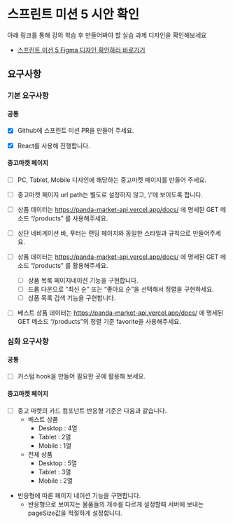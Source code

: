 # 스프린트 미션 5 시안 확인

아래 링크를 통해 강의 학습 후 만들어봐야 할 실습 과제 디자인을 확인해보세요

- [스프린트 미션 5 Figma 디자인 확인하러 바로가기](https://www.figma.com/design/EWfmnBJU3fdkeHKyYBQW6L/%5B%EC%88%98%EA%B0%95%EC%83%9D-%EA%B3%B5%EC%9C%A0%EC%9A%A9%5D-%ED%8C%90%EB%8B%A4%EB%A7%88%EC%BC%93?node-id=971-5324&node-type=CANVAS&t=jNFrvEWfNxJRq0GL-0)



## 요구사항

### 기본 요구사항

#### 공통

- [x] Github에 스프린트 미션 PR을 만들어 주세요.
- [x] React를 사용해 진행합니다.



#### 중고마켓 페이지

- [ ]  PC, Tablet, Mobile 디자인에 해당하는 중고마켓 페이지를 만들어 주세요.

- [ ]  중고마켓 페이지 url path는 별도로 설정하지 않고, ‘/’에 보이도록 합니다.

- [ ]  상품 데이터는 https://panda-market-api.vercel.app/docs/ 에 명세된 GET 메소드 “/products” 를 사용해주세요.

- [ ]  상단 네비게이션 바, 푸터는 랜딩 페이지와 동일한 스타일과 규칙으로 만들어주세요.

- [ ]  상품 데이터는 https://panda-market-api.vercel.app/docs/ 에 명세된 GET 메소드 “/products” 를 활용해주세요.

	- [ ] 상품 목록 페이지네이션 기능을 구현합니다.
	- [ ] 드롭 다운으로 “최신 순” 또는 “좋아요 순”을 선택해서 정렬을 구현하세요.
	- [ ] 상품 목록 검색 기능을 구현합니다.

- [ ]  베스트 상품 데이터는 https://panda-market-api.vercel.app/docs/ 에 명세된 GET 메소드 “/products”의 정렬 기준 favorite을 사용해주세요.



### 심화 요구사항

#### 공통

- [ ] 커스텀 hook을 만들어 필요한 곳에 활용해 보세요.



#### 중고마켓 페이지

- [ ] 중고 마켓의 카드 컴포넌트 반응형 기준은 다음과 같습니다.
	- 베스트 상품
		- Desktop : 4열
		- Tablet : 2열
		- Mobile : 1열
	- 전체 상품
		- Desktop : 5열
		- Tablet : 3열
		- Mobile : 2열

- 반응형에 따른 페이지 네이션 기능을 구현합니다.
	- 반응형으로 보여지는 물품들의 개수를 다르게 설정할때 서버에 보내는 pageSize값을 적절하게 설정합니다.
